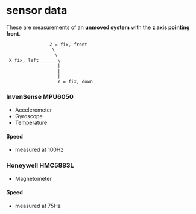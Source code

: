 sensor data
===========

These are measurements of an **unmoved system** with the **z axis pointing front**.

    
                    Z = fix, front
                     \
                      \
     X fix, left ______\
                       |
                       |
                       |
                       Y = fix, down

### InvenSense MPU6050 ###

- Accelerometer
- Gyroscope
- Temperature

#### Speed ####

- measured at 100Hz

### Honeywell HMC5883L ###

- Magnetometer

#### Speed ####

- measured at 75Hz

